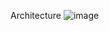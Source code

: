 Architecture
![image](https://github.com/user-attachments/assets/5fdeb56e-ae6a-4bf9-a8f6-28224e65e3bc)

